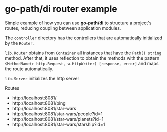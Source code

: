 # go-path/di router example

Simple example of how you can use **go-path/di** to structure a project's routes, reducing coupling between application modules.

The `controller` directory has the controllers that are automatically initialized by the `Router`.


`lib.Router` obtains from `Container` all instances that have the `Path() string` method. After that, it uses reflection to obtain the methods with the pattern `$MethodName(r http.Request, w.HttpWriter) [response, error]` and maps the route automatically.


`lib.Server` initializes the http server

Routes

- http://localhost:8081/
- http://localhost:8081/ping
- http://localhost:8081/star-wars
- http://localhost:8081/star-wars/people?id=1
- http://localhost:8081/star-wars/planets?id=1
- http://localhost:8081/star-wars/starship?id=1



